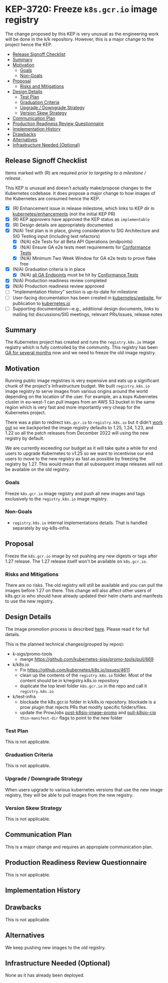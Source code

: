 # KEP-3720: Freeze `k8s.gcr.io` image registry

The change proposed by this KEP is very unusual as the engineering work will be done in the k/k repository. However, this is a major change to the project hence the KEP.

<!-- toc -->
- [Release Signoff Checklist](#release-signoff-checklist)
- [Summary](#summary)
- [Motivation](#motivation)
  - [Goals](#goals)
  - [Non-Goals](#non-goals)
- [Proposal](#proposal)
  - [Risks and Mitigations](#risks-and-mitigations)
- [Design Details](#design-details)
  - [Test Plan](#test-plan)
  - [Graduation Criteria](#graduation-criteria)
  - [Upgrade / Downgrade Strategy](#upgrade--downgrade-strategy)
  - [Version Skew Strategy](#version-skew-strategy)
- [Communication Plan](#communication-plan)
- [Production Readiness Review Questionnaire](#production-readiness-review-questionnaire)
- [Implementation History](#implementation-history)
- [Drawbacks](#drawbacks)
- [Alternatives](#alternatives)
- [Infrastructure Needed (Optional)](#infrastructure-needed-optional)
<!-- /toc -->

## Release Signoff Checklist

<!--
**ACTION REQUIRED:** In order to merge code into a release, there must be an
issue in [kubernetes/enhancements] referencing this KEP and targeting a release
milestone **before the [Enhancement Freeze](https://git.k8s.io/sig-release/releases)
of the targeted release**.

For enhancements that make changes to code or processes/procedures in core
Kubernetes—i.e., [kubernetes/kubernetes], we require the following Release
Signoff checklist to be completed.

Check these off as they are completed for the Release Team to track. These
checklist items _must_ be updated for the enhancement to be released.
-->

Items marked with (R) are required *prior to targeting to a milestone / release*.

This KEP is unusual and doesn't actually make/propose changes to the Kubernetes codebase. It does propose a major change to how images of the Kubernetes are consumed hence the KEP.

- [X] (R) Enhancement issue in release milestone, which links to KEP dir in [kubernetes/enhancements] (not the initial KEP PR)
- [X] (R) KEP approvers have approved the KEP status as `implementable`
- [X] (R) Design details are appropriately documented
- [X] (N/A) Test plan is in place, giving consideration to SIG Architecture and SIG Testing input (including test refactors)
  - [X] (N/A) e2e Tests for all Beta API Operations (endpoints)
  - [X] (N/A) Ensure GA e2e tests meet requirements for [Conformance Tests](https://github.com/kubernetes/community/blob/master/contributors/devel/sig-architecture/conformance-tests.md) 
  - [X] (N/A) Minimum Two Week Window for GA e2e tests to prove flake free
- [X] (N/A) Graduation criteria is in place
  - [X] (N/A) [all GA Endpoints](https://github.com/kubernetes/community/pull/1806) must be hit by [Conformance Tests](https://github.com/kubernetes/community/blob/master/contributors/devel/sig-architecture/conformance-tests.md) 
- [X] (N/A) Production readiness review completed
- [X] (N/A) Production readiness review approved
- [ ] "Implementation History" section is up-to-date for milestone
- [ ] User-facing documentation has been created in [kubernetes/website], for publication to [kubernetes.io]
- [ ] Supporting documentation—e.g., additional design documents, links to mailing list discussions/SIG meetings, relevant PRs/issues, release notes

<!--
**Note:** This checklist is iterative and should be reviewed and updated every time this enhancement is being considered for a milestone.
-->

[kubernetes.io]: https://kubernetes.io/
[kubernetes/enhancements]: https://git.k8s.io/enhancements
[kubernetes/kubernetes]: https://git.k8s.io/kubernetes
[kubernetes/website]: https://git.k8s.io/website

## Summary

The Kubernetes project has created and runs the `registry.k8s.io` image registry which is fully controlled by the community.
This registry has been [GA for several months](https://kubernetes.io/blog/2022/11/28/registry-k8s-io-faster-cheaper-ga/) now and we need to freeze the old image registry.

## Motivation

Running public image registries is very expensive and eats up a significant chunk of the project's Infrastructure budget. We built `registry.k8s.io` image registry to serve images from various origins around the world depending on the location of the user. For example, an a kops Kubernetes cluster in eu-west-1 can pull images from an AWS S3 bucket in the same region which is very fast and more importantly very cheap for the Kubernetes project.

There was a plan to redirect `k8s.gcr.io` to `registry.k8s.io` but it didn't [work out](https://kubernetes.slack.com/archives/CCK68P2Q2/p1666725317568709) so we backported the image registry defaults to 1.25, 1.24, 1.23, and 1.22 so all the patch releases from December 2022 will using the new registry by default.

We are currently exceeding our budget as it will take quite a while for end users to upgrade Kubernetes to v1.25 so we want to incentivise our end users to move to the new registry as fast as possible by freezing the registry by 1.27. This would mean that all subsequent image releases will not be available on the old registry.

### Goals

Freeze `k8s.gcr.io` image registry and push all new images and tags exclusively to the `registry.k8s.io` image registry.

### Non-Goals

- `registry.k8s.io` internal implementations details. That is handled separately by sig-k8s-infra.

## Proposal

Freeze the `k8s.gcr.io` image by not pushing any new digests or tags after 1.27 release. The 1.27 release itself won't be available on `k8s.gcr.io`.

### Risks and Mitigations

There are no risks. The old registry will still be available and you can pull the images before 1.27 on there. This change will also
affect other users of k8s.gcr.io who should have already updated their helm charts and manifests to use the new registry.

## Design Details

The image promotion process is described [here](https://github.com/kubernetes/k8s.io/tree/main/k8s.gcr.io). Please read it for full details.

This is the planned technical changes(grouped by repos):

- k-sigs/promo-tools
  - merge https://github.com/kubernetes-sigs/promo-tools/pull/669
- k/k8s.io
  - Fix https://github.com/kubernetes/k8s.io/issues/4611
  - clean up the contents of the `registry.k8s.io` folder. Most of the content should be in k/registry.k8s.io repository
  - duplicate the top level folder `k8s.gcr.io` in the repo and call it `registry.k8s.io`
- k/test-infra
  - blockade the k8s.gcr.io folder in k/k8s.io repository. blockade is a prow plugin that rejects PRs that modify specific folders/files.
  - update the ProwJobs [post-k8sio-image-promo](https://github.com/kubernetes/test-infra/blob/master/config/jobs/kubernetes/sig-k8s-infra/trusted/releng/releng-trusted.yaml) and [pull-k8sio-cip](https://github.com/kubernetes/test-infra/blob/master/config/jobs/kubernetes/sig-k8s-infra/releng/artifact-promotion-presubmits.yaml) `thin-manifest-dir` flags to point to the new folder


### Test Plan

This is not applicable.

### Graduation Criteria

This is not applicable.

### Upgrade / Downgrade Strategy

When users upgrade to various kubernetes versions that use the new image registry, they will be able to pull images from the new
registry.

### Version Skew Strategy

This is not applicable.

## Communication Plan

This is a major change and requires an appropiate communication plan.

## Production Readiness Review Questionnaire

This is not applicable.

## Implementation History

## Drawbacks

This is not applicable.

<!--
Why should this KEP _not_ be implemented?
-->

## Alternatives

We keep pushing new images to the old registry.

## Infrastructure Needed (Optional)

None as it has already been deployed.
